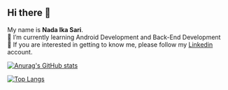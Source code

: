 ## Hi there 👋

My name is **Nada Ika Sari**.\
🌱 I’m currently learning Android Development and Back-End Development\
🤔 If you are interested in getting to know me, please follow my [Linkedin](https://www.linkedin.com/in/nadaikasari/) account.


[![Anurag's GitHub stats](https://github-readme-stats.vercel.app/api?username=nadaikasari&show_icons=true)](https://github.com/anuraghazra/github-readme-stats)

[![Top Langs](https://github-readme-stats.vercel.app/api/top-langs/?username=arasopraza&layout=compact)](https://github.com/anuraghazra/github-readme-stats)

<!--

<img src="https://img.shields.io/badge/LinkedIn-0077B5?style=for-the-badge&link=https://www.linkedin.com/in/nadaikasari/&logo=linkedin&logoColor=white&" /> <img src="https://img.shields.io/badge/medium-%2312100E.svg?&style=for-the-badge&logo=medium&logoColor=white& link=https://nadaikasari.medium.com/" />

Here are some ideas to get you started:
- 🔭 I’m currently working on 
- 🌱 I’m currently learning Backend
- 👯 I’m looking to collaborate on ...
- 🤔 I’m looking for help with ...
